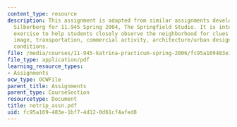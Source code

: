 ```yaml
---
content_type: resource
description: This assignment is adapted from similar assignments developed by Susan
  Silberberg for 11.945 Spring 2004, The Springfield Studio. It is intended as an
  exercise to help students closely observe the neighborhood for clues about the neighborhood's
  image, transportation, commercial activity, architecture/urban design, and physical/environmental
  conditions.
file: /media/courses/11-945-katrina-practicum-spring-2006/fc95a169483e1bf74d120d61cf4afed8_notrip_assn.pdf
file_type: application/pdf
learning_resource_types:
- Assignments
ocw_type: OCWFile
parent_title: Assignments
parent_type: CourseSection
resourcetype: Document
title: notrip_assn.pdf
uid: fc95a169-483e-1bf7-4d12-0d61cf4afed8
---
```

